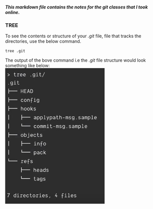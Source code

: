 ##### This markdown file contains the notes for the git classes that I took online.

### TREE
To see the contents or structure of your *.git* file, file that tracks the directories, use the below command.
```git
tree .git 
```
The output of the bove command i.e the *.git* file structure would look something like below:\
![.git structure](images/git.JPG
)